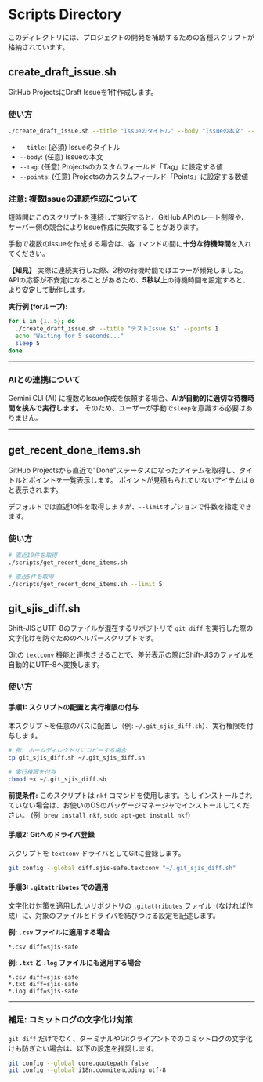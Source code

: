 # Scripts Directory

このディレクトリには、プロジェクトの開発を補助するための各種スクリプトが格納されています。

## create_draft_issue.sh

GitHub ProjectsにDraft Issueを1件作成します。

### 使い方

```bash
./create_draft_issue.sh --title "Issueのタイトル" --body "Issueの本文" --tag "タグ名" --points 2
```

- `--title`: (必須) Issueのタイトル
- `--body`: (任意) Issueの本文
- `--tag`: (任意) Projectsのカスタムフィールド「Tag」に設定する値
- `--points`: (任意) Projectsのカスタムフィールド「Points」に設定する数値

### 注意: 複数Issueの連続作成について

短時間にこのスクリプトを連続して実行すると、GitHub APIのレート制限や、サーバー側の競合によりIssue作成に失敗することがあります。

手動で複数のIssueを作成する場合は、各コマンドの間に**十分な待機時間**を入れてください。

**【知見】**
実際に連続実行した際、2秒の待機時間ではエラーが頻発しました。APIの応答が不安定になることがあるため、**5秒以上**の待機時間を設定すると、より安定して動作します。

**実行例 (forループ):**

```bash
for i in {1..5}; do
  ./create_draft_issue.sh --title "テストIssue $i" --points 1
  echo "Waiting for 5 seconds..."
  sleep 5
done
```

---

### AIとの連携について

Gemini CLI (AI) に複数のIssue作成を依頼する場合、**AIが自動的に適切な待機時間を挟んで実行します。**
そのため、ユーザーが手動で`sleep`を意識する必要はありません。

---

## get_recent_done_items.sh

GitHub Projectsから直近で"Done"ステータスになったアイテムを取得し、タイトルとポイントを一覧表示します。
ポイントが見積もられていないアイテムは `0` と表示されます。

デフォルトでは直近10件を取得しますが、`--limit`オプションで件数を指定できます。

### 使い方

```bash
# 直近10件を取得
./scripts/get_recent_done_items.sh

# 直近5件を取得
./scripts/get_recent_done_items.sh --limit 5
```

## git_sjis_diff.sh

Shift-JISとUTF-8のファイルが混在するリポジトリで `git diff` を実行した際の文字化けを防ぐためのヘルパースクリプトです。

Gitの `textconv` 機能と連携させることで、差分表示の際にShift-JISのファイルを自動的にUTF-8へ変換します。

### 使い方

#### 手順1: スクリプトの配置と実行権限の付与

本スクリプトを任意のパスに配置し（例: `~/.git_sjis_diff.sh`）、実行権限を付与します。

```bash
# 例: ホームディレクトリにコピーする場合
cp git_sjis_diff.sh ~/.git_sjis_diff.sh

# 実行権限を付与
chmod +x ~/.git_sjis_diff.sh
```

**前提条件:** このスクリプトは `nkf` コマンドを使用します。もしインストールされていない場合は、お使いのOSのパッケージマネージャでインストールしてください。
(例: `brew install nkf`, `sudo apt-get install nkf`)

#### 手順2: Gitへのドライバ登録

スクリプトを `textconv` ドライバとしてGitに登録します。

```bash
git config --global diff.sjis-safe.textconv "~/.git_sjis_diff.sh"
```

#### 手順3: `.gitattributes` での適用

文字化け対策を適用したいリポジトリの `.gitattributes` ファイル（なければ作成）に、対象のファイルとドライバを結びつける設定を記述します。

**例: `.csv` ファイルに適用する場合**
```
*.csv diff=sjis-safe
```

**例: `.txt` と `.log` ファイルにも適用する場合**
```
*.csv diff=sjis-safe
*.txt diff=sjis-safe
*.log diff=sjis-safe
```

---
### 補足: コミットログの文字化け対策

`git diff` だけでなく、ターミナルやGitクライアントでのコミットログの文字化けも防ぎたい場合は、以下の設定を推奨します。

```bash
git config --global core.quotepath false
git config --global i18n.commitencoding utf-8
```
